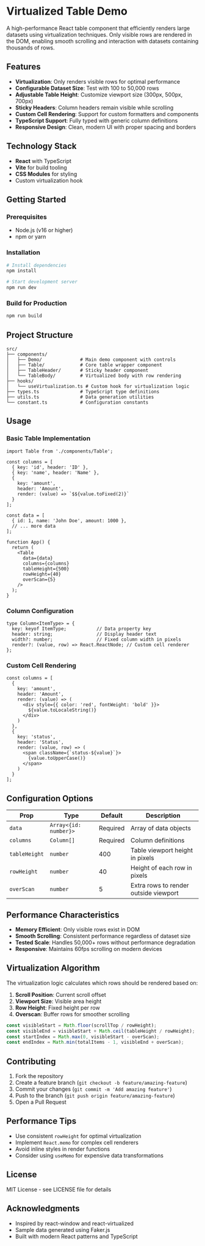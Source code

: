 # Virtualized Table Demo

A high-performance React table component that efficiently renders large datasets using virtualization techniques. Only visible rows are rendered in the DOM, enabling smooth scrolling and interaction with datasets containing thousands of rows.

## Features

- **Virtualization**: Only renders visible rows for optimal performance
- **Configurable Dataset Size**: Test with 100 to 50,000 rows
- **Adjustable Table Height**: Customize viewport size (300px, 500px, 700px)
- **Sticky Headers**: Column headers remain visible while scrolling
- **Custom Cell Rendering**: Support for custom formatters and components
- **TypeScript Support**: Fully typed with generic column definitions
- **Responsive Design**: Clean, modern UI with proper spacing and borders

## Technology Stack

- **React** with TypeScript
- **Vite** for build tooling
- **CSS Modules** for styling
- Custom virtualization hook

## Getting Started

### Prerequisites

- Node.js (v16 or higher)
- npm or yarn

### Installation

```bash
# Install dependencies
npm install

# Start development server
npm run dev
```

### Build for Production

```bash
npm run build
```

## Project Structure

```
src/
├── components/
│   ├── Demo/              # Main demo component with controls
│   ├── Table/             # Core table wrapper component
│   ├── TableHeader/       # Sticky header component
│   └── TableBody/         # Virtualized body with row rendering
├── hooks/
│   └── useVirtualization.ts # Custom hook for virtualization logic
├── types.ts               # TypeScript type definitions
├── utils.ts               # Data generation utilities
└── constant.ts            # Configuration constants
```

## Usage

### Basic Table Implementation

```tsx
import Table from './components/Table';

const columns = [
  { key: 'id', header: 'ID' },
  { key: 'name', header: 'Name' },
  { 
    key: 'amount', 
    header: 'Amount',
    render: (value) => `$${value.toFixed(2)}`
  }
];

const data = [
  { id: 1, name: 'John Doe', amount: 1000 },
  // ... more data
];

function App() {
  return (
    <Table
      data={data}
      columns={columns}
      tableHeight={500}
      rowHeight={40}
      overScan={5}
    />
  );
}
```

### Column Configuration

```tsx
type Column<ItemType> = {
  key: keyof ItemType;           // Data property key
  header: string;                // Display header text
  width?: number;                // Fixed column width in pixels
  render?: (value, row) => React.ReactNode; // Custom cell renderer
};
```

### Custom Cell Rendering

```tsx
const columns = [
  {
    key: 'amount',
    header: 'Amount',
    render: (value) => (
      <div style={{ color: 'red', fontWeight: 'bold' }}>
        ${value.toLocaleString()}
      </div>
    )
  },
  {
    key: 'status',
    header: 'Status',
    render: (value, row) => (
      <span className={`status-${value}`}>
        {value.toUpperCase()}
      </span>
    )
  }
];
```

## Configuration Options

| Prop | Type | Default | Description |
|------|------|---------|-------------|
| `data` | `Array<{id: number}>` | Required | Array of data objects |
| `columns` | `Column[]` | Required | Column definitions |
| `tableHeight` | `number` | 400 | Table viewport height in pixels |
| `rowHeight` | `number` | 40 | Height of each row in pixels |
| `overScan` | `number` | 5 | Extra rows to render outside viewport |

## Performance Characteristics

- **Memory Efficient**: Only visible rows exist in DOM
- **Smooth Scrolling**: Consistent performance regardless of dataset size
- **Tested Scale**: Handles 50,000+ rows without performance degradation
- **Responsive**: Maintains 60fps scrolling on modern devices

## Virtualization Algorithm

The virtualization logic calculates which rows should be rendered based on:

1. **Scroll Position**: Current scroll offset
2. **Viewport Size**: Visible area height
3. **Row Height**: Fixed height per row
4. **Overscan**: Buffer rows for smoother scrolling

```typescript
const visibleStart = Math.floor(scrollTop / rowHeight);
const visibleEnd = visibleStart + Math.ceil(tableHeight / rowHeight);
const startIndex = Math.max(0, visibleStart - overScan);
const endIndex = Math.min(totalItems - 1, visibleEnd + overScan);
```
## Contributing

1. Fork the repository
2. Create a feature branch (`git checkout -b feature/amazing-feature`)
3. Commit your changes (`git commit -m 'Add amazing feature'`)
4. Push to the branch (`git push origin feature/amazing-feature`)
5. Open a Pull Request

## Performance Tips

- Use consistent `rowHeight` for optimal virtualization
- Implement `React.memo` for complex cell renderers
- Avoid inline styles in render functions
- Consider using `useMemo` for expensive data transformations

## License

MIT License - see LICENSE file for details

## Acknowledgments

- Inspired by react-window and react-virtualized
- Sample data generated using Faker.js
- Built with modern React patterns and TypeScript